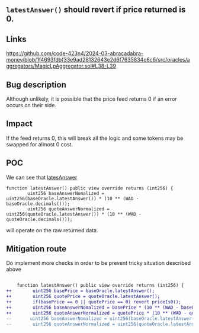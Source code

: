 ## `latestAnswer()` should revert if price returned is 0.

## Links

https://github.com/code-423n4/2024-03-abracadabra-money/blob/1f4693fdbf33e9ad28132643e2d6f7635834c6c6/src/oracles/aggregators/MagicLpAggregator.sol#L38-L39


## Bug description

Although unlikely, it is possible that the price feed returns 0 if an error occurs on their side. 

## Impact

If the feed returns 0, this will break all the logic and some tokens may be swapped for almost 0 cost.

## POC

We can see that [latesAnswer](https://github.com/code-423n4/2024-03-abracadabra-money/blob/1f4693fdbf33e9ad28132643e2d6f7635834c6c6/src/oracles/aggregators/MagicLpAggregator.sol#L37-L39)

```solidity
function latestAnswer() public view override returns (int256) {
        uint256 baseAnswerNomalized = uint256(baseOracle.latestAnswer()) * (10 ** (WAD - baseOracle.decimals()));
        uint256 quoteAnswerNormalized = uint256(quoteOracle.latestAnswer()) * (10 ** (WAD - quoteOracle.decimals()));
```
will operate on the raw returned data.

## Mitigation route

Do implement more checks in order to be prevent tricky situation described above


```diff

    function latestAnswer() public view override returns (int256) {
++        uint256 basePrice = baseOracle.latestAnswer();
++        uint256 quotePrice = quoteOracle.latestAnswer();
++        if(basePrice == 0 || quotePrice == 0) revert priceIs0();
++        uint256 baseAnswerNomalized = basePrice * (10 ** (WAD - baseOracle.decimals()));
++        uint256 quoteAnswerNormalized = quotePrice * (10 ** (WAD - quoteOracle.decimals()));
--       uint256 baseAnswerNomalized = uint256(baseOracle.latestAnswer()) * (10 ** (WAD - baseOracle.decimals()));
--        uint256 quoteAnswerNormalized = uint256(quoteOracle.latestAnswer()) * (10 ** (WAD - quoteOracle.decimals()));
```
